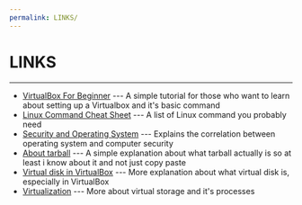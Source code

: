 ```yaml
---
permalink: LINKS/
---
```

# LINKS
---
- [VirtualBox For Beginner](https://www.youtube.com/watch?v=nvdnQX9UkMY) --- A simple tutorial for those who want to learn about setting up a Virtualbox and it's basic command
- [Linux Command Cheat Sheet](https://kinsta.com/blog/linux-commands/#:~:text=Linux%20Commands%20FAQ-,What%20Is%20a%20Linux%20Command%3F,abstraction%20of%20command%2Dline%20programs.) --- A list of Linux command you probably need
- [Security and Operating System](https://www.geeksforgeeks.org/operating-system-security/) --- Explains the correlation between operating system and computer security
- [About tarball](https://www.cyberciti.biz/faq/how-to-tar-a-file-in-linux-using-command-line/) --- A simple explanation about what tarball actually is so at least i know about it and not just copy paste
- [Virtual disk in VirtualBox](https://www.virtuatopia.com/index.php?title=Understanding_and_Configuring_VirtualBox_Virtual_Hard_Disks) --- More explanation about what virtual disk is, especially in VirtualBox
- [Virtualization](https://www.hpe.com/emea_middle_east/en/what-is/storage-virtualization.html#:~:text=Virtual%20storage%20or%20logical%20storage,access%20and%20use%20the%20storage.) --- More about virtual storage and it's processes

